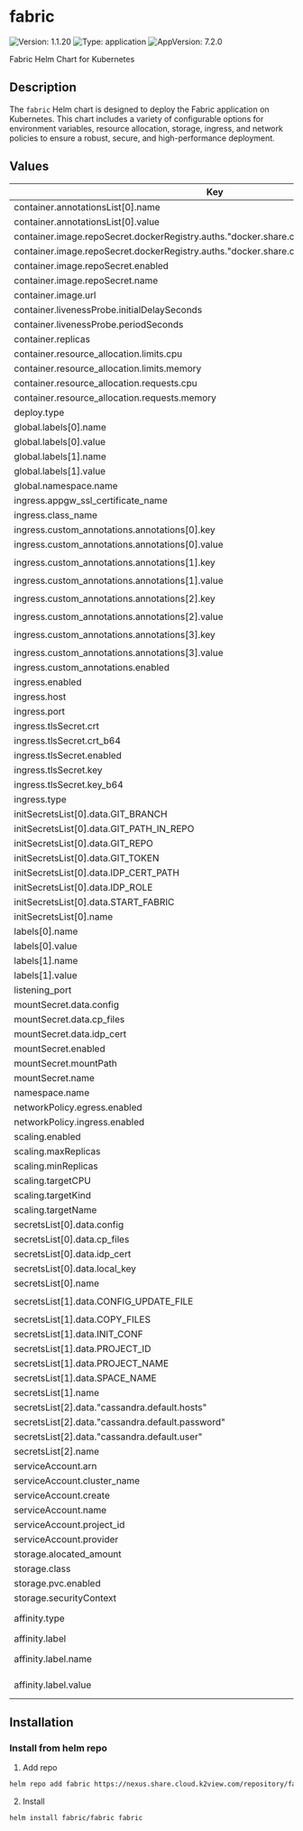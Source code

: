 # fabric

![Version: 1.1.20](https://img.shields.io/badge/Version-1.1.20-informational?style=flat-square) ![Type: application](https://img.shields.io/badge/Type-application-informational?style=flat-square) ![AppVersion: 7.2.0](https://img.shields.io/badge/AppVersion-7.2.0-informational?style=flat-square)

Fabric Helm Chart for Kubernetes

## Description
The `fabric` Helm chart is designed to deploy the Fabric application on Kubernetes. This chart includes a variety of configurable options for environment variables, resource allocation, storage, ingress, and network policies to ensure a robust, secure, and high-performance deployment.

## Values
| Key | Type | Default | Description |
|-----|------|---------|-------------|
| container.annotationsList[0].name | string | `"description"` | Annotation key for container description |
| container.annotationsList[0].value | string | `"Fabric on Kubernetes"` | Annotation value for container description |
| container.image.repoSecret.dockerRegistry.auths."docker.share.cloud.k2view.com".password | string | `""` | Docker registry password for image pull |
| container.image.repoSecret.dockerRegistry.auths."docker.share.cloud.k2view.com".username | string | `""` | Docker registry username for image pull |
| container.image.repoSecret.enabled | bool | `false` | Enable Docker registry secret for image pull |
| container.image.repoSecret.name | string | `"registry-secret"` | Name of the Docker registry secret |
| container.image.url | string | `""` | URL of the Docker image |
| container.livenessProbe.initialDelaySeconds | int | `120` | Initial delay seconds for liveness probe |
| container.livenessProbe.periodSeconds | int | `60` | Period seconds for liveness probe |
| container.replicas | int | `1` | Number of container replicas |
| container.resource_allocation.limits.cpu | string | `"2"` | CPU limits for container |
| container.resource_allocation.limits.memory | string | `"8Gi"` | Memory limits for container |
| container.resource_allocation.requests.cpu | string | `"0.4"` | CPU requests for container |
| container.resource_allocation.requests.memory | string | `"2Gi"` | Memory requests for container |
| deploy.type | string | `"Deployment"` | Deployment type |
| global.labels[0].name | string | `"tenant"` | Global label key for tenant |
| global.labels[0].value | string | `"my-tenant"` | Global label value for tenant |
| global.labels[1].name | string | `"space"` | Global label key for space |
| global.labels[1].value | string | `"my-space"` | Global label value for space |
| global.namespace.name | string | `"space-tenant"` | Global namespace for deployment |
| ingress.appgw_ssl_certificate_name | string | `""` | Application Gateway SSL certificate name |
| ingress.class_name | string | `"nginx"` | Ingress class name |
| ingress.custom_annotations.annotations[0].key | string | `"kubernetes.io/ingress.class"` | Custom annotation key for ingress class |
| ingress.custom_annotations.annotations[0].value | string | `"nginx"` | Custom annotation value for ingress class |
| ingress.custom_annotations.annotations[1].key | string | `"nginx.ingress.kubernetes.io/proxy-body-size"` | Custom annotation key for proxy body size |
| ingress.custom_annotations.annotations[1].value | string | `"0"` | Custom annotation value for proxy body size |
| ingress.custom_annotations.annotations[2].key | string | `"nginx.ingress.kubernetes.io/proxy-read-timeout"` | Custom annotation key for proxy read timeout |
| ingress.custom_annotations.annotations[2].value | string | `"7d"` | Custom annotation value for proxy read timeout |
| ingress.custom_annotations.annotations[3].key | string | `"nginx.ingress.kubernetes.io/ssl-redirect"` | Custom annotation key for SSL redirect |
| ingress.custom_annotations.annotations[3].value | string | `"false"` | Custom annotation value for SSL redirect |
| ingress.custom_annotations.enabled | bool | `false` | Enable custom annotations for ingress |
| ingress.enabled | bool | `true` | Enable ingress |
| ingress.host | string | `"space-tenant.domain"` | Host for ingress |
| ingress.port | int | `3213` | Port for ingress |
| ingress.tlsSecret.crt | string | `""` | TLS certificate |
| ingress.tlsSecret.crt_b64 | string | `""` | Base64 encoded TLS certificate |
| ingress.tlsSecret.enabled | bool | `false` | Enable TLS secret for ingress |
| ingress.tlsSecret.key | string | `""` | TLS key |
| ingress.tlsSecret.key_b64 | string | `""` | Base64 encoded TLS key |
| ingress.type | string | `"nginx"` | Type of ingress |
| initSecretsList[0].data.GIT_BRANCH | string | `""` | Git branch for initialization secrets |
| initSecretsList[0].data.GIT_PATH_IN_REPO | string | `""` | Git path in repository for initialization secrets |
| initSecretsList[0].data.GIT_REPO | string | `""` | Git repository for initialization secrets |
| initSecretsList[0].data.GIT_TOKEN | string | `""` | Git token for initialization secrets |
| initSecretsList[0].data.IDP_CERT_PATH | string | `""` | IDP certificate path for initialization secrets |
| initSecretsList[0].data.IDP_ROLE | string | `""` | IDP role for initialization secrets |
| initSecretsList[0].data.START_FABRIC | string | `"false"` | Start Fabric flag for initialization secrets |
| initSecretsList[0].name | string | `"config-init-secrets"` | Name of the initialization secrets |
| labels[0].name | string | `"tenant"` | Label key for tenant |
| labels[0].value | string | `"my-tenant"` | Label value for tenant |
| labels[1].name | string | `"space"` | Label key for space |
| labels[1].value | string | `"my-space"` | Label value for space |
| listening_port | int | `3213` | Port for listening |
| mountSecret.data.config | string | `"fabricdb|MDB_DEFAULT_SCHEMA_CACHE_STORAGE_TYPE|NFS\\nfabricdb|MDB_DEFAULT_CACHE_PATH|/opt/apps/fabric/pod_tmp/fdb_cache\\ndefault_pubsub|TYPE|MEMORY\\ncommon_area_pubsub|TYPE|MEMORY\\nfabric|WEB_SESSION_EXPIRATION_TIME_OUT|540\\nfabric|ENABLE_BROADWAY_DEBUG_SERVLET|true\\ndefault_session|RECONNECT_MAX_DELAY_MS|1000\\nfabric|ENABLE_DB_INTERFACE_PROXY|true\\nfabric|WEBSERVER_FILTERS|[{\\\"class\\\":\\\"com.k2view.cdbms.ws.ProxyForward\\\",\\\"patterns\\\":[\\\"/studio/*\\\"],\\\"params\\\":{\\\"target\\\":\\\"http://localhost:3000\\\",\\\"isStaticTarget\\\":true}},{\\\"class\\\":\\\"com.k2view.cdbms.ws.ProxyForward\\\",\\\"patterns\\\":[\\\"/socket.io/*\\\"],\\\"params\\\":{\\\"target\\\":\\\"http://localhost:3000\\\",\\\"isStaticTarget\\\":false}}];\\nfabric|OVERRIDE_API_SCHEMA|HTTPS|ADD\\nfabric|OVERRIDE_API_PORT|443|ADD\\ndata_discovery|GRAPH_DB_URL|neo4j://dev-neo4j-service:7687\\ndata_discovery|GRAPH_DB_USER|neo4j\\ndata_discovery|GRAPH_DB_PASSWORD|Q1w2e3r4t5\\n"` | Configuration data for mount secret |
| mountSecret.data.cp_files | string | `""` | Copy files for mount secret |
| mountSecret.data.idp_cert | string | `""` | IDP certificate for mount secret |
| mountSecret.enabled | bool | `false` | Enable mount secret |
| mountSecret.mountPath | string | `"/opt/apps/fabric/config-secrets"` | Mount path for mount secret |
| mountSecret.name | string | `"config-secrets"` | Name of the mount secret |
| namespace.name | string | `"space-tenant"` | Namespace for deployment |
| networkPolicy.egress.enabled | bool | `false` | Enable egress network policy |
| networkPolicy.ingress.enabled | bool | `true` | Enable ingress network policy |
| scaling.enabled | bool | `false` | Enable scaling |
| scaling.maxReplicas | int | `1` | Maximum replicas for scaling |
| scaling.minReplicas | int | `1` | Minimum replicas for scaling |
| scaling.targetCPU | int | `90` | Target CPU utilization for scaling |
| scaling.targetKind | string | `"StatefulSet"` | Target kind for scaling |
| scaling.targetName | string | `"fabric-stateful-sets"` | Target name for scaling |
| secretsList[0].data.config | string | `""` | Configuration data for secrets |
| secretsList[0].data.cp_files | string | `""` | Copy files for secrets |
| secretsList[0].data.idp_cert | string | `""` | IDP certificate for secrets |
| secretsList[0].data.local_key | string | `""` | Local key for secrets |
| secretsList[0].name | string | `"config-secrets"` | Name of the secrets |
| secretsList[1].data.CONFIG_UPDATE_FILE | string | `"/opt/apps/fabric/config-secret/config"` | Configuration update file for secrets |
| secretsList[1].data.COPY_FILES | string | `""` | Copy files for secrets |
| secretsList[1].data.INIT_CONF | string | `""` | Initialization configuration for secrets |
| secretsList[1].data.PROJECT_ID | string | `""` | Project ID for secrets |
| secretsList[1].data.PROJECT_NAME | string | `""` | Project name for secrets |
| secretsList[1].data.SPACE_NAME | string | `""` | Space name for secrets |
| secretsList[1].name | string | `"common-env-secrets"` | Name of the secrets |
| secretsList[2].data."cassandra.default.hosts" | string | `"cassandra-service"` | Default hosts for Cassandra secrets |
| secretsList[2].data."cassandra.default.password" | string | `"cassandra"` | Password for Cassandra secrets |
| secretsList[2].data."cassandra.default.user" | string | `"cassandra"` | Username for Cassandra secrets |
| secretsList[2].name | string | `"cassandra-secrets"` | Name of the Cassandra secrets |
| serviceAccount.arn | string | `""` | ARN for service account |
| serviceAccount.cluster_name | string | `""` | Cluster name for service account |
| serviceAccount.create | bool | `true` | Enable creation of service account |
| serviceAccount.name | string | `""` | Name of the service account |
| serviceAccount.project_id | string | `""` | Project ID for service account |
| serviceAccount.provider | string | `""` | Provider for service account |
| storage.alocated_amount | string | `"10Gi"` | Amount of storage allocated |
| storage.class | string | `"gp2"` | Storage class |
| storage.pvc.enabled | bool | `true` | Enable PVC for storage |
| storage.securityContext | bool | `true` | Enable security context for storage |
| affinity.type | string | `"none"` | Specifies the type of affinity rule to apply. Options: `affinity`, `anti-affinity`, `none`. |
| affinity.label | object | `{}` | Label configuration for affinity rules. |
| affinity.label.name | string | `""` | The key of the label to be used for affinity rules. For example: `topology.kubernetes.io/zone`. |
| affinity.label.value | string | `""` | The value of the label to be used for affinity rules. For example: `region-a`. |

## Installation
### Install from helm repo
1. Add repo
```bash
helm repo add fabric https://nexus.share.cloud.k2view.com/repository/fabric
```

2. Install
```bash
helm install fabric/fabric fabric
```
